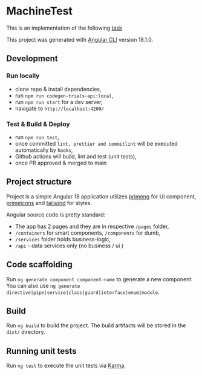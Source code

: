 # MachineTest

This is an implementation of the following [task](./docs/Machine_test.pdf)

This project was generated with [Angular CLI](https://github.com/angular/angular-cli) version 18.1.0.

## Development

### Run locally

- clone repo & install dependencies,
- run `npm run codegen-trials-api:local`,
- run `npm run start` for a dev server,
- navigate to `http://localhost:4200/`

### Test & Build & Deploy

- run `npm run test`,
- once committed `lint, prettier and commitlint` will be executed automatically by `hooks`,
- Github actions will build, lint and test (unit tests),
- once PR approved & merged to main

## Project structure

Project is a simple Angular 18 application utilizes [primeng](https://primeng.org/) for UI component, [primeicons](https://primeng.org/icons) and [tailwind](https://tailwindcss.com/) for styles.

Angular source code is pretty standard:

- The app has 2 pages and they are in respective `/pages` folder,
- `/containers` for smart components, `/components` for dumb,
- `/services` folder holds business-logic,
- `/api` - data services only (no business / ui )

## Code scaffolding

Run `ng generate component component-name` to generate a new component. You can also use `ng generate directive|pipe|service|class|guard|interface|enum|module`.

## Build

Run `ng build` to build the project. The build artifacts will be stored in the `dist/` directory.

## Running unit tests

Run `ng test` to execute the unit tests via [Karma](https://karma-runner.github.io).
